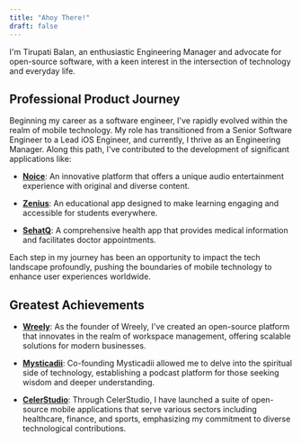 ```yaml
---
title: "Ahoy There!"
draft: false
---
```

<!-- 
Hey there! I’m an iOS Developer currently working on a Gratitude app here at [Gratefulness.me](https://gratefulness.me). Our mission is to positively impact millions of lives by cultivating a sense of gratitude and positive thinking through technology.

In addition to that, I'm also a co-founder of [Mysticadii](https://mysticadii.com). Our mission at Mysticadii is to educate people about the mystic realms of the world, expanding their understanding and appreciation for topics often considered not easily understood. -->

I'm Tirupati Balan, an enthusiastic Engineering Manager and advocate for open-source software, with a keen interest in the intersection of technology and everyday life.

## Professional Product Journey

Beginning my career as a software engineer, I've rapidly evolved within the realm of mobile technology. My role has transitioned from a Senior Software Engineer to a Lead iOS Engineer, and currently, I thrive as an Engineering Manager. Along this path, I've contributed to the development of significant applications like:

- **[Noice](https://noice.id)**: An innovative platform that offers a unique audio entertainment experience with original and diverse content.

- **[Zenius](https://zenius.net)**: An educational app designed to make learning engaging and accessible for students everywhere.

- **[SehatQ](https://sehatq.com)**: A comprehensive health app that provides medical information and facilitates doctor appointments.


Each step in my journey has been an opportunity to impact the tech landscape profoundly, pushing the boundaries of mobile technology to enhance user experiences worldwide.

## Greatest Achievements

- **[Wreely](https://wreely.com)**: As the founder of Wreely, I've created an open-source platform that innovates in the realm of workspace management, offering scalable solutions for modern businesses.
  
- **[Mysticadii](https://mysticadii.com)**: Co-founding Mysticadii allowed me to delve into the spiritual side of technology, establishing a podcast platform for those seeking wisdom and deeper understanding.

- **[CelerStudio](https://celerstudio.com)**: Through CelerStudio, I have launched a suite of open-source mobile applications that serve various sectors including healthcare, finance, and sports, emphasizing my commitment to diverse technological contributions.